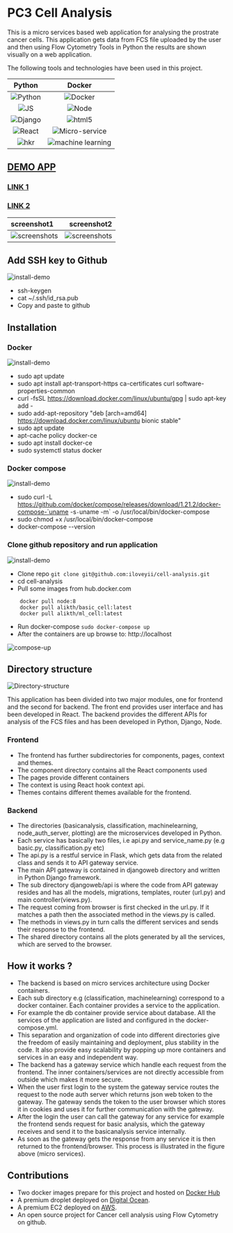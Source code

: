 PC3 Cell Analysis
=====================================

This is a micro services based web application for analysing the prostrate cancer cells. This application gets data from 
FCS file uploaded by the user and then using Flow Cytometry Tools in Python the results are shown
visually on a web application.

The following tools and technologies have been used in this project.


Python                   |  Docker
:-------------------------:|:-------------------------:
![Python](https://github.com/iloveyii/cell-analysis/blob/master/install/python.png)  |  ![Docker](https://github.com/iloveyii/sdg-project/blob/master/install/dockerhero.jpg)
![JS](https://github.com/iloveyii/cell-analysis/blob/master/install/js1.png)  |  ![Node](https://github.com/iloveyii/cell-analysis/blob/master/install/node1.png)
![Django](https://github.com/iloveyii/cell-analysis/blob/master/install/phyton-django.jpg)  |  ![html5](https://github.com/iloveyii/cell-analysis/blob/master/install/html51.png)
![React](https://github.com/iloveyii/cell-analysis/blob/master/install/react.jpg)  |  ![Micro-service](https://github.com/iloveyii/sdg-project/blob/master/install/microservices.png)
![hkr](https://github.com/iloveyii/cell-analysis/blob/master/install/hkr.png)  | ![machine learning](https://github.com/iloveyii/cell-analysis/blob/master/install/machine-learning.jpeg)   

## [DEMO APP](http://pc3.servebeer.com/)
### [LINK 1](http://pc3.servebeer.com/)
### [LINK 2](http://pc3.servebeer.com:8000/)

| screenshot1 | screenshot2 |
| :---         |          ---: |
| ![screenshots](https://github.com/iloveyii/sdg-project/blob/master/install/classifcation.gif)   | ![screenshots](https://github.com/iloveyii/sdg-project/blob/master/install/custom_plots.gif)    |
## Add SSH key to Github
   ![install-demo](https://github.com/iloveyii/cell-analysis/blob/master/install/add_ssh_key_to_github.gif)
   * ssh-keygen
   * cat ~/.ssh/id_rsa.pub 
   * Copy and paste to github
   
## Installation
   ### Docker 
   ![install-demo](https://github.com/iloveyii/cell-analysis/blob/master/install/install_docker_ubuntu1804.gif)
   *  sudo apt update
   *  sudo apt install apt-transport-https ca-certificates curl software-properties-common
   *  curl -fsSL https://download.docker.com/linux/ubuntu/gpg | sudo apt-key add -
   *  sudo add-apt-repository "deb [arch=amd64] https://download.docker.com/linux/ubuntu bionic stable"
   *  sudo apt update
   *  apt-cache policy docker-ce
   *  sudo apt install docker-ce
   *  sudo systemctl status docker
   
   ### Docker compose
   ![install-demo](https://github.com/iloveyii/cell-analysis/blob/master/install/install_docker_compose_ubuntu1804.gif)
   *  sudo curl -L https://github.com/docker/compose/releases/download/1.21.2/docker-compose-`uname -s`-`uname -m` -o /usr/local/bin/docker-compose
   * sudo chmod +x /usr/local/bin/docker-compose
   * docker-compose --version
   
   ### Clone github repository and run application
   ![install-demo](https://github.com/iloveyii/cell-analysis/blob/master/install/clone_repo.gif)

   * Clone repo `git clone git@github.com:iloveyii/cell-analysis.git`
   * cd cell-analysis
   * Pull some images from hub.docker.com
```     
    docker pull node:8
    docker pull alikth/basic_cell:latest
    docker pull alikth/ml_cell:latest
```
   * Run docker-compose
   `sudo docker-compose up `
   * After the containers are up browse to:
   http://localhost
   
   ![compose-up](https://github.com/iloveyii/sdg-project/blob/master/install/docker-compose-up.gif)

 
 
## Directory structure
   ![Directory-structure](https://github.com/iloveyii/sdg-project/blob/master/install/directory_structure.png)
   
   This application has been divided into two major modules, one for frontend and the second for backend. The front end
   provides user interface and has been developed in React.
   The backend provides the different APIs for analysis of the FCS files and has been developed in Python, Django, Node.
### Frontend
   * The frontend has further subdirectories for components, pages, context and themes.
   * The component directory contains all the React components used
   * The pages provide different containers
   * The context is using React hook context api.
   * Themes contains different themes available for the frontend.
   
### Backend
   * The directories (basicanalysis, classification, machinelearning, node_auth_server, plotting) are the microservices developed in Python.
   * Each service has basically two files, i.e api.py and service_name.py (e.g basic.py, classification.py etc)
   * The api.py is a restful service in Flask, which gets data from the related class and sends it to API gateway service.
   * The main API gateway is contained in djangoweb directory and written in Python Django framework. 
   * The sub directory djangoweb/api is where the code from API gateway resides and has all the models, migrations, templates, router (url.py) and main controller(views.py).
   * The request coming from browser is first checked in the url.py. If it matches a path then the associated method in the views.py is called. 
   * The methods in views.py in turn calls the different services and sends their response to the frontend.
   * The shared directory contains all the plots generated by all the services, which are served to the browser.

## How it works ?
   * The backend is based on micro services architecture using Docker containers. 
   * Each sub directory e.g (classification, machinelearning) correspond to a docker container. Each container provides a service to the application. 
   * For example the db container provide service about database. All the services of the application are listed and configured in the docker-compose.yml.
   * This separation and organization of code into different directories give the freedom of easily maintaining and deployment, plus stability in the code. It also provide easy scalability by popping up more containers and services in an easy and independent way. 
   * The backend has a gateway service which handle each request from the frontend. The inner containers/services are not directly accessible from outside which makes it more secure. 
   * When the user first login to the system the gateway service routes the request to the node auth server which returns json web token to the gateway. The gateway sends the token to the user browser which stores it in cookies and uses it for further communication with the gateway.
   * After the login the user can call the gateway for any service for example the frontend sends request for basic analysis, which the gateway receives and send it to the basicanalysis service internally. 
   * As soon as the gateway gets the response from any service it is then returned to the frontend/browser.
   This process is illustrated in the figure above (micro services).
   
## Contributions
   * Two docker images prepare for this project and hosted on [Docker Hub](https://hub.docker.com)
   * A premium droplet deployed on [Digital Ocean](https://www.digitalocean.com/).
   * A premium EC2 deployed on [AWS](https:/aws.com).
   * An open source project for Cancer cell analysis using Flow Cytometry on github.
